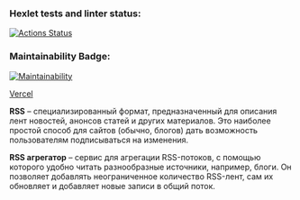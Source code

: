 ### Hexlet tests and linter status:
[![Actions Status](https://github.com/k1ntsugi1/frontend-project-lvl3/workflows/hexlet-check/badge.svg)](https://github.com/k1ntsugi1/frontend-project-lvl3/actions)
### Maintainability Badge:
[![Maintainability](https://api.codeclimate.com/v1/badges/376681579f70502eda39/maintainability)](https://codeclimate.com/github/k1ntsugi1/frontend-project-lvl3/maintainability)

[Vercel](https://frontend-project-lvl3-k1ntsugi1.vercel.app/)

**RSS** – специализированный формат, предназначенный для описания лент новостей, анонсов статей и других материалов. Это наиболее простой способ для сайтов (обычно, блогов) дать возможность пользователям подписываться на изменения.

**RSS агрегатор** – сервис для агрегации RSS-потоков, с помощью которого удобно читать разнообразные источники, например, блоги. Он позволяет добавлять неограниченное количество RSS-лент, сам их обновляет и добавляет новые записи в общий поток.

